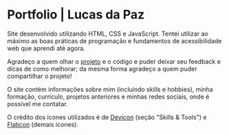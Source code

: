 # Portfolio | Lucas da Paz

Site desenvolvido utilizando HTML, CSS e JavaScript.
Tentei utilizar ao máximo as boas práticas de programação e fundamentos de acessibilidade web que aprendi até agora.

Agradeço a quem olhar o [projeto](https://xlucaspx.github.io/portfolio/ "Lucas da Paz | Portfólio") e o código e puder deixar seu feedback e dicas de como melhorar;
da mesma forma agradeço a quem puder compartilhar o projeto!

O site contém informações sobre mim (incluindo skills e hobbies), minha formação, currículo, projetos anteriores e minhas redes sociais, onde é possível me contatar.

O crédito dos ícones utilizados é de [Devicon](https://devicon.dev/ "Devicon") (seção "Skills & Tools") e [Flaticon](https://www.flaticon.com/ "Flaticon") (demais ícones).
